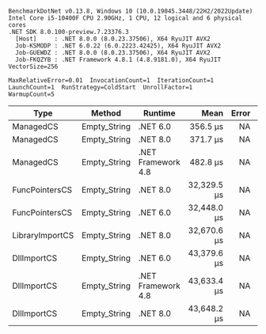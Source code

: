 ```

BenchmarkDotNet v0.13.8, Windows 10 (10.0.19045.3448/22H2/2022Update)
Intel Core i5-10400F CPU 2.90GHz, 1 CPU, 12 logical and 6 physical cores
.NET SDK 8.0.100-preview.7.23376.3
  [Host]     : .NET 8.0.0 (8.0.23.37506), X64 RyuJIT AVX2
  Job-KSMODP : .NET 6.0.22 (6.0.2223.42425), X64 RyuJIT AVX2
  Job-GUEWDZ : .NET 8.0.0 (8.0.23.37506), X64 RyuJIT AVX2
  Job-FKQZYB : .NET Framework 4.8.1 (4.8.9181.0), X64 RyuJIT VectorSize=256

MaxRelativeError=0.01  InvocationCount=1  IterationCount=1  
LaunchCount=1  RunStrategy=ColdStart  UnrollFactor=1  
WarmupCount=5  

```
| Type            | Method       | Runtime            | Mean        | Error | Median      | Min         | Max         | Allocated |
|---------------- |------------- |------------------- |------------:|------:|------------:|------------:|------------:|----------:|
| ManagedCS       | Empty_String | .NET 6.0           |    356.5 μs |    NA |    356.5 μs |    356.5 μs |    356.5 μs |     640 B |
| ManagedCS       | Empty_String | .NET 8.0           |    371.7 μs |    NA |    371.7 μs |    371.7 μs |    371.7 μs |     400 B |
| ManagedCS       | Empty_String | .NET Framework 4.8 |    482.8 μs |    NA |    482.8 μs |    482.8 μs |    482.8 μs |         - |
| FuncPointersCS  | Empty_String | .NET 8.0           | 32,329.5 μs |    NA | 32,329.5 μs | 32,329.5 μs | 32,329.5 μs |     448 B |
| FuncPointersCS  | Empty_String | .NET 6.0           | 32,448.0 μs |    NA | 32,448.0 μs | 32,448.0 μs | 32,448.0 μs |     688 B |
| LibraryImportCS | Empty_String | .NET 8.0           | 32,670.6 μs |    NA | 32,670.6 μs | 32,670.6 μs | 32,670.6 μs |     400 B |
| DllImportCS     | Empty_String | .NET 6.0           | 43,379.6 μs |    NA | 43,379.6 μs | 43,379.6 μs | 43,379.6 μs |     640 B |
| DllImportCS     | Empty_String | .NET Framework 4.8 | 43,633.4 μs |    NA | 43,633.4 μs | 43,633.4 μs | 43,633.4 μs |         - |
| DllImportCS     | Empty_String | .NET 8.0           | 43,648.2 μs |    NA | 43,648.2 μs | 43,648.2 μs | 43,648.2 μs |     400 B |
